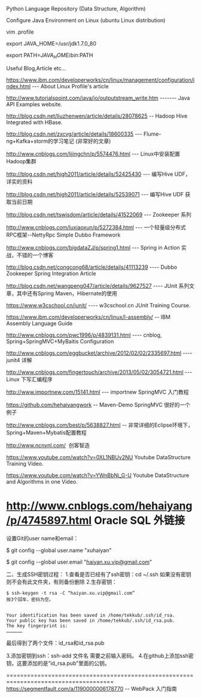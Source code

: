Python Language Repository (Data Structure, Algorithm)

Configure Java Environment on Linux (ubuntu Linux distribution)


vim .profile


export JAVA_HOME=/usr/jdk1.7.0_80

export PATH=$JAVA_HOME/bin:$PATH


Useful Blog,Article etc...

https://www.ibm.com/developerworks/cn/linux/management/configuration/index.html  --- About Linux Profile's article

http://www.tutorialspoint.com/java/io/outputstream_write.htm  ------- Java API Examples website.

http://blog.csdn.net/liuzhenwen/article/details/28078625 -- Hadoop Hive Integrated with HBase.


http://blog.csdn.net/zxcvg/article/details/18600335  --- Flume-ng+Kafka+storm的学习笔记 (非常好的文章)

http://www.cnblogs.com/lijingchn/p/5574476.html  --- Linux中安装配置Hadoop集群

http://blog.csdn.net/high2011/article/details/52425430  --- 编写Hive UDF，详实的资料

http://blog.csdn.net/high2011/article/details/52539071  --- 编写Hive UDF 获取当前日期

http://blog.csdn.net/tswisdom/article/details/41522069  --- Zookeeper 系列

http://www.cnblogs.com/luxiaoxun/p/5272384.html  --- 一个轻量级分布式RPC框架--NettyRpc  Simple Dubbo Framework 

http://www.cnblogs.com/bigdataZJ/p/spring1.html   --- Spring in Action 实战，不错的一个博客

http://blog.csdn.net/congcong68/article/details/41113239  ---- Dubbo Zookeeper Spring Integration Article

http://blog.csdn.net/wangpeng047/article/details/9627527  ---- JUnit 系列文章，其中还有Spring Maven，Hibernate的使用

https://www.w3cschool.cn/junit/   ---- w3cschool.cn JUnit Training Course.

https://www.ibm.com/developerworks/cn/linux/l-assembly/  -- IBM Assembly Language Guide

http://www.cnblogs.com/pwc1996/p/4839131.html  ---- cnblog, Spring+SpringMVC+MyBaitis Configuration

http://www.cnblogs.com/eggbucket/archive/2012/02/02/2335697.html   ---- junit4 详解

http://www.cnblogs.com/fingertouch/archive/2013/05/02/3054721.html  --- Linux 下写汇编程序

http://www.importnew.com/15141.html --- importnew SpringMVC 入门教程

https://github.com/hehaiyangwork   -- Maven-Demo SpringMVC 很好的一个例子

http://www.cnblogs.com/best/p/5638827.html  -- 非常详细的Eclipse环境下，Spring+Maven+Mybatis配置教程

http://www.ncnynl.com/  创客智造


https://www.youtube.com/watch?v=0XL1NBUv2NU  Youtube DataStructure Training Video.

https://www.youtube.com/watch?v=YWnBbNj_G-U  Youtube DataStructure and Algorithms in one Video.


http://www.cnblogs.com/hehaiyang/p/4745897.html   Oracle SQL 外链接
=====================================================================================
 设置Git的user name和email：

$ git config --global user.name "xuhaiyan"

$ git config --global user.email "haiyan.xu.vip@gmail.com"


二、生成SSH密钥过程：
1.查看是否已经有了ssh密钥：cd ~/.ssh
如果没有密钥则不会有此文件夹，有则备份删除
2.生存密钥：

    $ ssh-keygen -t rsa -C “haiyan.xu.vip@gmail.com”
    按3个回车，密码为空。


    Your identification has been saved in /home/tekkub/.ssh/id_rsa.
    Your public key has been saved in /home/tekkub/.ssh/id_rsa.pub.
    The key fingerprint is:
    ………………


最后得到了两个文件：id_rsa和id_rsa.pub


3.添加密钥到ssh：ssh-add 文件名
需要之前输入密码。
4.在github上添加ssh密钥，这要添加的是“id_rsa.pub”里面的公钥。



=====================================================================================
https://segmentfault.com/a/1190000006178770 -- WebPack 入门指南
